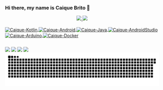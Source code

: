 ### Hi there, my name is Caique Brito 👋
<div align="center">
  <a href="https://github.com/caiquebrito">
  <img height="150em" src="https://github-readme-stats.vercel.app/api?username=caiquebrito&show_icons=true&theme=dracula&include_all_commits=true&count_private=true"/>
  <img height="150em" src="https://github-readme-stats.vercel.app/api/top-langs/?username=caiquebrito&layout=compact&langs_count=7&theme=dracula"/>
</div>
<div style="display: inline_block"><br>
  <img align="center" alt="Caique-Kotlin" height="30" width="40" src="https://cdn.jsdelivr.net/gh/devicons/devicon/icons/kotlin/kotlin-original.svg">
  <img align="center" alt="Caique-Android" height="30" width="40" src="https://cdn.jsdelivr.net/gh/devicons/devicon/icons/android/android-original.svg">
  <img align="center" alt="Caique-Java" height="30" width="40" src="https://cdn.jsdelivr.net/gh/devicons/devicon/icons/java/java-original.svg">
  <img align="center" alt="Caique-AndroidStudio" height="30" width="40" src="https://cdn.jsdelivr.net/gh/devicons/devicon@latest/icons/androidstudio/androidstudio-original.svg">
  <img align="center" alt="Caique-Arduino" height="30" width="40" src="https://cdn.jsdelivr.net/gh/devicons/devicon@latest/icons/arduino/arduino-original.svg">
  <img align="center" alt="Caique-Docker" height="30" width="40" src="https://cdn.jsdelivr.net/gh/devicons/devicon@latest/icons/docker/docker-original-wordmark.svg">
</div>

  ##
 
<div> 
  <a href="https://www.youtube.com/channel/UC4wwbJehNZwbprWHlBzBsfw" target="_blank"><img src="https://img.shields.io/badge/YouTube-FF0000?style=for-the-badge&logo=youtube&logoColor=white" target="_blank"></a>
  <a href="https://www.instagram.com/caicao_brito" target="_blank"><img src="https://img.shields.io/badge/-Instagram-%23E4405F?style=for-the-badge&logo=instagram&logoColor=white" target="_blank"></a>
  <a href = "mailto:caique.brito.ads@gmail.com"><img src="https://img.shields.io/badge/-Gmail-%23333?style=for-the-badge&logo=gmail&logoColor=white" target="_blank"></a>
  <a href="https://www.linkedin.com/in/caique-brito-b03900a3/" target="_blank"><img src="https://img.shields.io/badge/-LinkedIn-%230077B5?style=for-the-badge&logo=linkedin&logoColor=white" target="_blank"></a> 

  <picture>
    <source media="(prefers-color-scheme: dark)" srcset="https://raw.githubusercontent.com/caiquebrito/caiquebrito/output/github-snake-dark.svg" />
    <source media="(prefers-color-scheme: light)" srcset="https://raw.githubusercontent.com/caiquebrito/caiquebrito/output/github-snake.svg" />
    <img alt="github-snake" src="https://raw.githubusercontent.com/caiquebrito/caiquebrito/output/github-snake.svg" />
  </picture>
</div>
